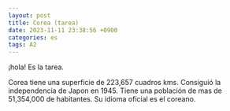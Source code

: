 ```yaml
---
layout: post
title: Corea (tarea)
date: 2023-11-11 23:38:56 +0900
categories: es
tags: A2
---
```

¡hola!
Es la tarea.

Corea tiene una superficie de 223,657 cuadros kms.
Consiguió la independencia de Japon en 1945.
Tiene una población de mas de 51,354,000 de habitantes.
Su idioma oficial es el coreano.

